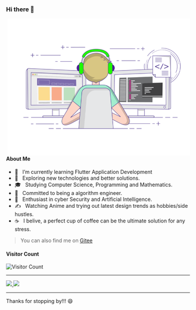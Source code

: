 ### Hi there 👋

<img align="right" alt="GIF" src="cover.gif" width="500"/>

#### **About Me**

- 🔭 &nbsp; I’m currently learning Flutter Application Development
- 🤔 &nbsp; Exploring new technologies and better solutions.
- 🎓 &nbsp; Studying Computer Science, Programming and Mathematics.
- 💼 &nbsp; Committed to being a algorithm engineer.
- 🌱 &nbsp; Enthusiast in cyber Security and Artificial Intelligence.
- ✍️ &nbsp; Watching Anime and trying out latest design trends as hobbies/side hustles.
- ☕ &nbsp; I belive, a perfect cup of coffee can be the ultimate solution for any stress. 

> You can also find me on [Gitee](https://gitee.com/sarom)

#### **Visitor Count**

![Visitor Count](https://profile-counter.glitch.me/HuijieYao/count.svg)

---

<a href="https://github.com/AVS1508">
  <img height="180em" src="https://github-readme-stats.vercel.app/api?username=HuijieYao&theme=buefy&show_icons=true" />
  <img height="180em" src="https://github-readme-stats.vercel.app/api/top-langs/?username=HuijieYao&theme=buefy&layout=compact" />
</a>

---

Thanks for stopping by!!! 😄
